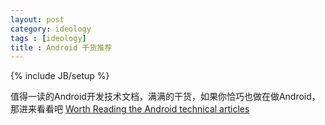 ```yaml
---
layout: post
category: ideology
tags : [ideology]
title : Android 干货推荐
---
```

{% include JB/setup %}

值得一读的Android开发技术文档，满满的干货，如果你恰巧也做在做Android，那进来看看吧
[Worth Reading the Android technical articles](https://github.com/zmywly8866/Worth-Reading-the-Android-technical-articles)

